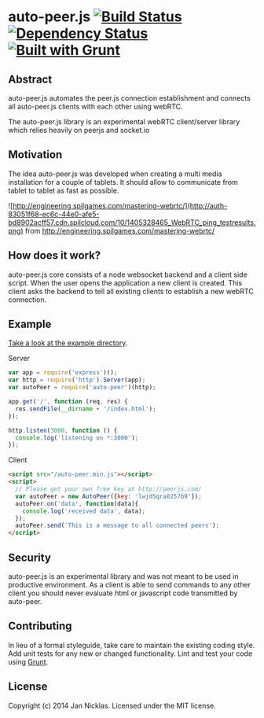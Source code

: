 # auto-peer.js [![Build Status](https://secure.travis-ci.org/jantimon/auto-peer.svg?branch=master)](http://travis-ci.org/jantimon/auto-peer)  [![Dependency Status](https://david-dm.org/jantimon/auto-peer.svg)](https://david-dm.org/jantimon/auto-peer.png) [![Built with Grunt](https://cdn.gruntjs.com/builtwith.png)](http://gruntjs.com/)

## Abstract

auto-peer.js automates the peer.js connection establishment and connects all auto-peer.js clients with each other using webRTC.

The auto-peer.js library is an experimental webRTC client/server library which relies heavily on peerjs and socket.io

## Motivation

The idea auto-peer.js was developed when creating a multi media installation for a couple of tablets. It should allow to communicate from tablet to tablet as fast as possible.

![http://engineering.spilgames.com/mastering-webrtc/](http://auth-83051f68-ec6c-44e0-afe5-bd8902acff57.cdn.spilcloud.com/10/1405328465_WebRTC_ping_testresults.png)
from http://engineering.spilgames.com/mastering-webrtc/

## How does it work?

auto-peer.js core consists of a node websocket backend and a client side script.
When the user opens the application a new client is created. This client asks the backend to tell all existing clients to establish a new webRTC connection.

## Example

[Take a look at the example directory](https://github.com/jantimon/auto-peer/tree/master/examples).

Server

```JavaScript
var app = require('express')();
var http = require('http').Server(app);
var autoPeer = require('auto-peer')(http);

app.get('/', function (req, res) {
  res.sendFile(__dirname + '/index.html');
});

http.listen(3000, function () {
  console.log('listening on *:3000');
});
```

Client

```HTML
<script src="/auto-peer.min.js"></script>
<script>
  // Please get your own free key at http://peerjs.com/
  var autoPeer = new AutoPeer({key: 'lwjd5qra8257b9'});
  autoPeer.on('data', function(data){
    console.log('received data', data);
  });
  autoPeer.send('This is a message to all connected peers');
</script>
```


## Security

auto-peer.js is an experimental library and was not meant to be used in productive environment.
As a client is able to send commands to any other client you should never evaluate html or javascript code transmitted by auto-peer.

## Contributing
In lieu of a formal styleguide, take care to maintain the existing coding style. Add unit tests for any new or changed functionality. Lint and test your code using [Grunt](http://gruntjs.com/).

## License
Copyright (c) 2014 Jan Nicklas. Licensed under the MIT license.
